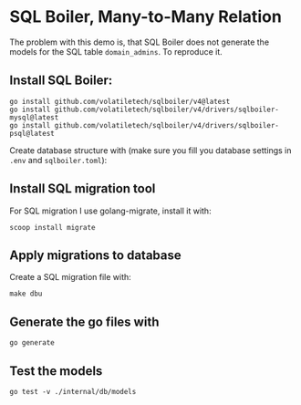 # SQL Boiler, Many-to-Many Relation

The problem with this demo is, that SQL Boiler does not generate the models for the SQL table `domain_admins`.
To reproduce it.

## Install SQL Boiler:
```shell
go install github.com/volatiletech/sqlboiler/v4@latest
go install github.com/volatiletech/sqlboiler/v4/drivers/sqlboiler-mysql@latest
go install github.com/volatiletech/sqlboiler/v4/drivers/sqlboiler-psql@latest
```
Create database structure with (make sure you fill you database settings in `.env` and `sqlboiler.toml`):

## Install SQL migration tool
For SQL migration I use golang-migrate, install it with:
```shell
scoop install migrate
```
## Apply migrations to database
Create a SQL migration file with:
```shell
make dbu
```

## Generate the go files with
```shell
go generate
```

## Test the models
```shell
go test -v ./internal/db/models
```